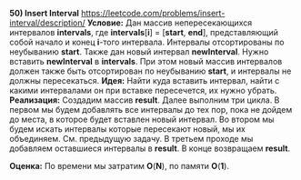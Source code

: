 **50) Insert Interval**
https://leetcode.com/problems/insert-interval/description/
**Условие:**
Дан массив непересекающихся интервалов **intervals**, где **intervals**[**i**] = [**start**, **end**], представляющий собой начало и конец **i**-того интервала. Интервалы отсортированы по неубыванию **start**. Также дан новый интервал **newInterval**. Нужно вставить **newInterval** в **intervals**. При этом новый массив интервалов должен также быть отсортирован по неубыванию **start**, и интервалы не должны пересекаться.
**Идея:**
Найти куда вставить интервал, найти с какими интервалами он при вставке пересечется, их нужно убрать.
**Реализация:**
    Создадим массив **result**. Далее выполним три цикла.
    В первом мы будем добавлять все интервалы до тех пор, пока не дойдем до места, в которое будет вставлен новый интервал.
    Во втором мы будем искать интервалы которые пересекают новый, мы их объединяем. См. предыдущую задачу.
    В третьем проходе мы добавляем оставшиеся интервалы в **result**.
    В конце возвращаем **result**.

**Оценка:**
    По времени мы затратим **O**(**N**), по памяти **O**(**1**).
